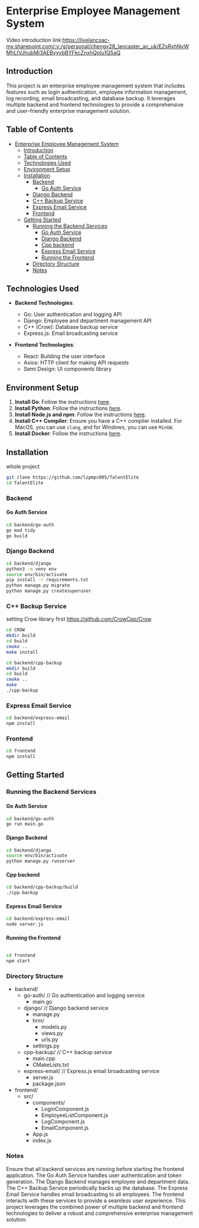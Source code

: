 # Enterprise Employee Management System
Video introduction link:https://livelancsac-my.sharepoint.com/:v:/g/personal/chengy28_lancaster_ac_uk/EZsRxhNyWMhLtVJhubMi3AEByyvbBYFkcZnxhQpIu1Q5aQ
## Introduction

This project is an enterprise employee management system that includes features such as login authentication, employee information management, log recording, email broadcasting, and database backup. It leverages multiple backend and frontend technologies to provide a comprehensive and user-friendly enterprise management solution.

## Table of Contents

- [Enterprise Employee Management System](#enterprise-employee-management-system)
  - [Introduction](#introduction)
  - [Table of Contents](#table-of-contents)
  - [Technologies Used](#technologies-used)
  - [Environment Setup](#environment-setup)
  - [Installation](#installation)
    - [Backend](#backend)
      - [Go Auth Service](#go-auth-service)
    - [Django Backend](#django-backend)
    - [C++ Backup Service](#c-backup-service)
    - [Express Email Service](#express-email-service)
    - [Frontend](#frontend)
  - [Getting Started](#getting-started)
    - [Running the Backend Services](#running-the-backend-services)
      - [Go Auth Service](#go-auth-service-1)
      - [Django Backend](#django-backend-1)
      - [Cpp backend](#cpp-backend)
      - [Express Email Service](#express-email-service-1)
      - [Running the Frontend](#running-the-frontend)
    - [Directory Structure](#directory-structure)
    - [Notes](#notes)

## Technologies Used

- **Backend Technologies**:
  - Go: User authentication and logging API
  - Django: Employee and department management API
  - C++ (Crow): Database backup service
  - Express.js: Email broadcasting service

- **Frontend Technologies**:
  - React: Building the user interface
  - Axios: HTTP client for making API requests
  - Semi Design: UI components library

## Environment Setup

1. **Install Go**: Follow the instructions [here](https://golang.org/doc/install).
2. **Install Python**: Follow the instructions [here](https://www.python.org/downloads/).
3. **Install Node.js and npm**: Follow the instructions [here](https://nodejs.org/en/download/).
4. **Install C++ Compiler**: Ensure you have a C++ compiler installed. For MacOS, you can use `clang`, and for Windows, you can use `MinGW`.
5. **Install Docker**: Follow the instructions [here](https://www.docker.com/products/docker-desktop).

## Installation

whole project

```bash
git clone https://github.com/lzpmpc005/TalentElite
cd TalentElite
```

### Backend

#### Go Auth Service

```bash
cd backend/go-auth
go mod tidy
go build
```
### Django Backend

```bash
cd backend/django
python3 -m venv env
source env/bin/activate  
pip install -r requirements.txt
python manage.py migrate
python manage.py createsuperuser
```

### C++ Backup Service
setting Crow library first https://github.com/CrowCpp/Crow

```bash
cd CROW
mkdir build
cd build
cmake ..
make install
```

```bash
cd backend/cpp-backup
mkdir build
cd build
cmake ..
make
./cpp-backup
```

### Express Email Service

```bash
cd backend/express-email
npm install

```

### Frontend

```bash
cd frontend
npm install
```
## Getting Started
### Running the Backend Services
#### Go Auth Service

```bash
cd backend/go-auth
go run main.go
```
#### Django Backend
```bash
cd backend/django
source env/bin/activate 
python manage.py runserver

```
#### Cpp backend
```bash
cd backend/cpp-backup/build
./cpp-backup

```
#### Express Email Service
```bash
cd backend/express-email
node server.js

```
#### Running the Frontend
```bash

cd frontend
npm start
```

### Directory Structure
- backend/
  - go-auth/    // Go authentication and logging service
    - main.go
  - django/     // Django backend service
    - manage.py
    - hrm/
      - models.py
      - views.py
      - urls.py
    - settings.py
  - cpp-backup/   // C++ backup service
    - main.cpp
    - CMakeLists.txt
  - express-email/ // Express.js email broadcasting service
    - server.js
    - package.json
- frontend/
  - src/
    - components/
      - LoginComponent.js
      - EmployeeListComponent.js
      - LogComponent.js
      - EmailComponent.js
    - App.js
    - index.js

### Notes
Ensure that all backend services are running before starting the frontend application.
The Go Auth Service handles user authentication and token generation.
The Django Backend manages employee and department data.
The C++ Backup Service periodically backs up the database.
The Express Email Service handles email broadcasting to all employees.
The frontend interacts with these services to provide a seamless user experience.
This project leverages the combined power of multiple backend and frontend technologies to deliver a robust and comprehensive enterprise management solution.
